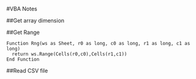 #VBA Notes

##Get array dimension

##Get Range
```vba
Function Rng(ws as Sheet, r0 as long, c0 as long, r1 as long, c1 as long)
  return ws.Range(Cells(r0,c0),Cells(r1,c1))
End Function
```

##Read CSV file
